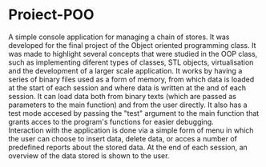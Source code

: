 # Proiect-POO
A simple console application for managing a chain of stores. It was developed for the final project of the Object oriented programming class.
It was made to highlight several concepts that were studied in the OOP class, such as implementing diferent types of classes, STL objects, virtualisation and the development of a larger scale application.
It works by having a series of binary files used as a form of memory, from which data is loaded at the start of each session and where data is written at the and of each session. It can load data both from binary texts (which are passed as parameters to the main function) and from the user directly. It also has a test mode accesed by passing the "test" argument to the main function that grants acces to the program's functions for easier debugging.   
Interaction with the application is done via a simple form of menu in which the user can choose to insert data, delete data, or acces a number of predefined reports about the stored data. At the end of each session, an overview of the data stored is shown to the user. 
